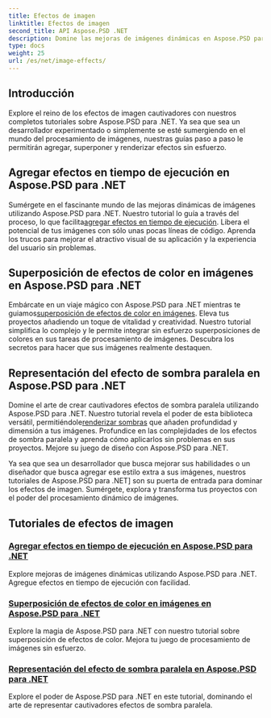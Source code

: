 ```yaml
---
title: Efectos de imagen
linktitle: Efectos de imagen
second_title: API Aspose.PSD .NET
description: Domine las mejoras de imágenes dinámicas en Aspose.PSD para .NET. Mejore su procesamiento de imágenes con tutoriales sobre cómo agregar, superponer y generar efectos sorprendentes en tiempo de ejecución.
type: docs
weight: 25
url: /es/net/image-effects/
---
```


## Introducción

Explore el reino de los efectos de imagen cautivadores con nuestros completos tutoriales sobre Aspose.PSD para .NET. Ya sea que sea un desarrollador experimentado o simplemente se esté sumergiendo en el mundo del procesamiento de imágenes, nuestras guías paso a paso le permitirán agregar, superponer y renderizar efectos sin esfuerzo.

## Agregar efectos en tiempo de ejecución en Aspose.PSD para .NET

 Sumérgete en el fascinante mundo de las mejoras dinámicas de imágenes utilizando Aspose.PSD para .NET. Nuestro tutorial lo guía a través del proceso, lo que facilita[agregar efectos en tiempo de ejecución](./add-effect-runtime/). Libera el potencial de tus imágenes con sólo unas pocas líneas de código. Aprenda los trucos para mejorar el atractivo visual de su aplicación y la experiencia del usuario sin problemas.

## Superposición de efectos de color en imágenes en Aspose.PSD para .NET

Embárcate en un viaje mágico con Aspose.PSD para .NET mientras te guiamos[superposición de efectos de color en imágenes](./overlay-color-effect/). Eleva tus proyectos añadiendo un toque de vitalidad y creatividad. Nuestro tutorial simplifica lo complejo y le permite integrar sin esfuerzo superposiciones de colores en sus tareas de procesamiento de imágenes. Descubra los secretos para hacer que sus imágenes realmente destaquen.

## Representación del efecto de sombra paralela en Aspose.PSD para .NET

 Domine el arte de crear cautivadores efectos de sombra paralela utilizando Aspose.PSD para .NET. Nuestro tutorial revela el poder de esta biblioteca versátil, permitiéndole[renderizar sombras](./render-drop-shadow/) que añaden profundidad y dimensión a tus imágenes. Profundice en las complejidades de los efectos de sombra paralela y aprenda cómo aplicarlos sin problemas en sus proyectos. Mejore su juego de diseño con Aspose.PSD para .NET.

Ya sea que sea un desarrollador que busca mejorar sus habilidades o un diseñador que busca agregar ese estilo extra a sus imágenes, nuestros tutoriales de Aspose.PSD para .NET] son su puerta de entrada para dominar los efectos de imagen. Sumérgete, explora y transforma tus proyectos con el poder del procesamiento dinámico de imágenes.


## Tutoriales de efectos de imagen
### [Agregar efectos en tiempo de ejecución en Aspose.PSD para .NET](./add-effect-runtime/)
Explore mejoras de imágenes dinámicas utilizando Aspose.PSD para .NET. Agregue efectos en tiempo de ejecución con facilidad.
### [Superposición de efectos de color en imágenes en Aspose.PSD para .NET](./overlay-color-effect/)
Explore la magia de Aspose.PSD para .NET con nuestro tutorial sobre superposición de efectos de color. Mejora tu juego de procesamiento de imágenes sin esfuerzo.
### [Representación del efecto de sombra paralela en Aspose.PSD para .NET](./render-drop-shadow/)
Explore el poder de Aspose.PSD para .NET en este tutorial, dominando el arte de representar cautivadores efectos de sombra paralela.